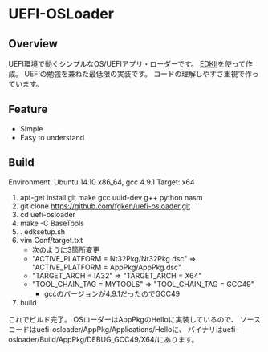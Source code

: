 UEFI-OSLoader
=============

## Overview
UEFI環境で動くシンプルなOS/UEFIアプリ・ローダーです。
[EDKII](https://github.com/tianocore/edk2)を使って作成。
UEFIの勉強を兼ねた最低限の実装です。
コードの理解しやすさ重視で作っています。

## Feature
* Simple
* Easy to understand

## Build
Environment: Ubuntu 14.10 x86_64, gcc 4.9.1
Target: x64

1. apt-get install git make gcc uuid-dev g++ python nasm
1. git clone https://github.com/fgken/uefi-osloader.git
1. cd uefi-osloader
1. make -C BaseTools
1. . edksetup.sh
1. vim Conf/target.txt
	- 次のように3箇所変更
	- "ACTIVE_PLATFORM = Nt32Pkg/Nt32Pkg.dsc" => "ACTIVE_PLATFORM = AppPkg/AppPkg.dsc"
	- "TARGET_ARCH = IA32" => "TARGET_ARCH = X64"
	- "TOOL_CHAIN_TAG = MYTOOLS" => "TOOL_CHAIN_TAG = GCC49"
		- gccのバージョンが4.9.1だったのでGCC49
1. build

これでビルド完了。
OSローダーはAppPkgのHelloに実装しているので、
ソースコードはuefi-osloader/AppPkg/Applications/Helloに、
バイナリはuefi-osloader/Build/AppPkg/DEBUG_GCC49/X64/にあります。

